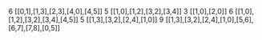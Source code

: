 6
[[0,1],[1,3],[2,3],[4,0],[4,5]]
5
[[1,0],[1,2],[3,2],[3,4]]
3
[[1,0],[2,0]]
6
[[1,0],[1,2],[3,2],[3,4],[4,5]]
5
[[1,3],[3,2],[2,4],[1,0]]
9
[[1,3],[3,2],[2,4],[1,0],[5,6],[6,7],[7,8],[0,5]]
​